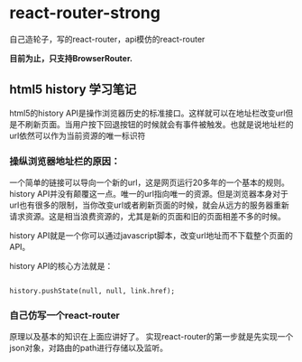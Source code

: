 # react-router-strong
自己造轮子，写的react-router，api模仿的react-router

**目前为止，只支持BrowserRouter.**

## html5 history 学习笔记

html5的history API是操作浏览器历史的标准接口。这样就可以在地址栏改变url但是不刷新页面。当用户按下回退按钮的时候就会有事件被触发。也就是说地址栏的url依然可以作为当前资源的唯一标识符

### 操纵浏览器地址栏的原因：

一个简单的链接可以导向一个新的url，这是网页运行20多年的一个基本的规则。history API并没有颠覆这一点。唯一的url指向唯一的资源。但是浏览器本身对于url也有很多的限制，当你改变url或者刷新页面的时候，就会从远方的服务器重新请求资源。这是相当浪费资源的，尤其是新的页面和旧的页面相差不多的时候。

history API就是一个你可以通过javascript脚本，改变url地址而不下载整个页面的API。

history API的核心方法就是：

```

history.pushState(null, null, link.href);

```

### 自己仿写一个react-router

原理以及基本的知识在上面应讲好了。
实现react-router的第一步就是先实现一个json对象，对路由的path进行存储以及监听。